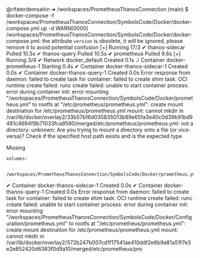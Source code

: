 @rifaterdemsahin ➜ /workspaces/PrometheusThanosConnection (main) $   docker-compose -f /workspaces/PrometheusThanosConnection/SymbolsCode/Docker/docker-compose.yml up -d
WARN[0000] /workspaces/PrometheusThanosConnection/SymbolsCode/Docker/docker-compose.yml: the attribute `version` is obsolete, it will be ignored, please remove it to avoid potential confusion 
[+] Running 17/3
 ✔ thanos-sidecar Pulled                                                                                                                                               10.5s 
 ✔ thanos-query Pulled                                                                                                                                                 10.5s 
 ✔ prometheus Pulled                                                                                                                                                    9.6s 
[+] Running 3/4
 ✔ Network docker_default             Created                                                                                                                           0.1s 
 ⠼ Container docker-prometheus-1      Starting                                                                                                                          0.4s 
 ✔ Container docker-thanos-sidecar-1  Created                                                                                                                           0.0s 
 ✔ Container docker-thanos-query-1    Created                                                                                                                           0.0s 
Error response from daemon: failed to create task for container: failed to create shim task: OCI runtime create failed: runc create failed: unable to start container process: error during container init: error mounting "/workspaces/PrometheusThanosConnection/SymbolsCode/Docker/prometheus.yml" to rootfs at "/etc/prometheus/prometheus.yml": create mount destination for /etc/prometheus/prometheus.yml mount: cannot mkdir in /var/lib/docker/overlay2/33b57b16d035835013b89e65fa3e40c0d39b91bd9481c4694f9b71033fca9590/merged/etc/prometheus/prometheus.yml: not a directory: unknown: Are you trying to mount a directory onto a file (or vice-versa)? Check if the specified host path exists and is the expected type


Missing


    volumes:

      - /workspaces/PrometheusThanosConnection/SymbolsCode/Docker/prometheus.yml:/etc/prometheus/prometheus.yml:ro


 ✔ Container docker-thanos-sidecar-1  Created                                                                                                                           0.0s 
 ✔ Container docker-thanos-query-1    Created                                                                                                                           0.0s 
Error response from daemon: failed to create task for container: failed to create shim task: OCI runtime create failed: runc create failed: unable to start container process: error during container init: error mounting "/workspaces/PrometheusThanosConnection/SymbolsCode/Docker/Configuration/prometheus.yml" to rootfs at "/etc/prometheus/prometheus.yml": create mount destination for /etc/prometheus/prometheus.yml mount: cannot mkdir in /var/lib/docker/overlay2/572b247b007cd1f17541ae410ddf2e6b9a81a51f7e3e2e852420d6383f0d9a10/merged/etc/prometheus/pro

